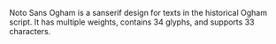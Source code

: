 Noto Sans Ogham is a sanserif design for texts in the historical Ogham script. It has multiple weights, contains 34 glyphs, and supports 33 characters.